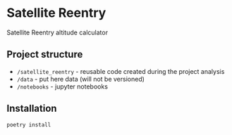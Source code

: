 # Satellite Reentry

Satellite Reentry altitude calculator

## Project structure

- `/satellite_reentry` - reusable code created during the project analysis
- `/data` - put here data (will not be versioned)
- `/notebooks` - jupyter notebooks

## Installation

`poetry install`
